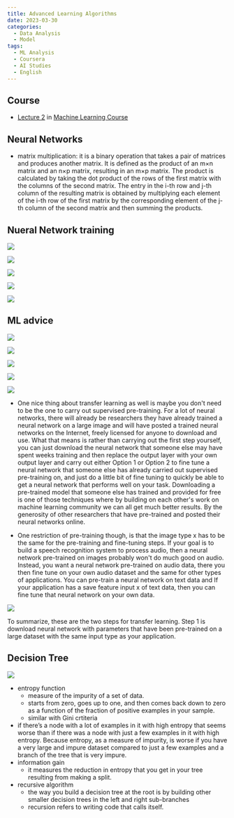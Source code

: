 ```yaml
---
title: Advanced Learning Algorithms
date: 2023-03-30
categories:
  - Data Analysis
  - Model
tags: 
  - ML Analysis
  - Coursera
  - AI Studies
  - English
---
```


## Course

- [Lecture 2](https://www.coursera.org/learn/advanced-learning-algorithms?specialization=machine-learning-introduction) in [Machine Learning Course](https://www.coursera.org/specializations/machine-learning-introduction)

## Neural Networks

- matrix multiplication: it is a binary operation that takes a pair of matrices and produces another matrix. It is defined as the product of an m×n matrix and an n×p matrix, resulting in an m×p matrix. The product is calculated by taking the dot product of the rows of the first matrix with the columns of the second matrix. The entry in the i-th row and j-th column of the resulting matrix is obtained by multiplying each element of the i-th row of the first matrix by the corresponding element of the j-th column of the second matrix and then summing the products.

## Nueral Network training

![ ](images/ML_Part2/Untitled.png)

![ ](images/ML_Part2/Untitled%201.png)

![ ](images/ML_Part2/Untitled%202.png)

![ ](images/ML_Part2/Untitled%203.png)

![ ](images/ML_Part2/Untitled%204.png)

## ML advice

![ ](images/ML_Part2/Untitled%205.png)

![ ](images/ML_Part2/Untitled%206.png)

![ ](images/ML_Part2/Untitled%207.png)

![ ](images/ML_Part2/Untitled%208.png)

![ ](images/ML_Part2/Untitled%209.png)

- One nice thing about transfer learning as well is maybe you don't need to be the one to carry out supervised pre-training. For a lot of neural networks, there will already be researchers they have already trained a neural network on a large image and will have posted a trained neural networks on the Internet, freely licensed for anyone to download and use. What that means is rather than carrying out the first step yourself, you can just download the neural network that someone else may have spent weeks training and then replace the output layer with your own output layer and carry out either Option 1 or Option 2 to fine tune a neural network that someone else has already carried out supervised pre-training on, and just do a little bit of fine tuning to quickly be able to get a neural network that performs well on your task. Downloading a pre-trained model that someone else has trained and provided for free is one of those techniques where by building on each other's work on machine learning community we can all get much better results. By the generosity of other researchers that have pre-trained and posted their neural networks online.

- One restriction of pre-training though, is that the image type x has to be the same for the pre-training and fine-tuning steps. If your goal is to build a speech recognition system to process audio, then a neural network pre-trained on images probably won't do much good on audio. Instead, you want a neural network pre-trained on audio data, there you then fine tune on your own audio dataset and the same for other types of applications. You can pre-train a neural network on text data and If your application has a save feature input x of text data, then you can fine tune that neural network on your own data. 

![ ](images/ML_Part2/Untitled%2010.png)

To summarize, these are the two steps for transfer learning. Step 1 is download neural network with parameters that have been pre-trained on a large dataset with the same input type as your application.

## Decision Tree

![ ](images/ML_Part2/Untitled%2011.png)

- entropy function
    - measure of the impurity of a set of data.
    - starts from zero, goes up to one, and then comes back down to zero as a function of the fraction of positive examples in your sample.
    - similar with Gini crtiteria
- if there’s a node with a lot of examples in it with high entropy that seems worse than if there was a node with just a few examples in it with high entropy. Because entropy, as a measure of impurity, is worse if you have a very large and impure dataset compared to just a few examples and a branch of the tree that is very impure.
- information gain
    - it measures the reduction in entropy that you get in your tree resulting from making a split.
- recursive algorithm
    - the way you build a decision tree at the root is by building other smaller decision trees in the left and right sub-branches
    - recursion refers to writing code that calls itself.